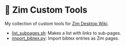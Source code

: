 # :wrench: Zim Custom Tools

My collection of custom tools for [Zim Desktop Wiki](https://zim-wiki.org/).

- [list_subpages.sh](list_subpages.sh): Makes a list with links to sub-pages.
- [import_bibtex.py](import_bibtex.py): Import bibtex entries as Zim pages.

